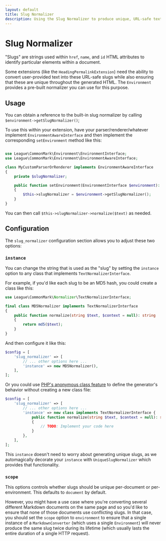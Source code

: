 ```yaml
---
layout: default
title: Slug Normalizer
description: Using the Slug Normalizer to produce unique, URL-safe text strings
---
```


# Slug Normalizer

"Slugs" are strings used within `href`, `name`, and `id` HTML attributes to identify particular elements within a document.

Some extensions (like the `HeadingPermalinkExtension`) need the ability to convert user-provided text into these URL-safe slugs while also ensuring that these are unique throughout the generated HTML.  The `Environment` provides a pre-built normalizer you can use for this purpose.

## Usage

You can obtain a reference to the built-in slug normalizer by calling `$environment->getSlugNormalizer()`;

To use this within your extension, have your parser/renderer/whatever implement `EnvironmentAwareInterface` and then implement the corresponding `setEnvironment` method like this:

```php

use League\CommonMark\Environment\EnvironmentInterface;
use League\CommonMark\Environment\EnvironmentAwareInterface;

class MyCustomParserOrRenderer implements EnvironmentAwareInterface
{
    private $slugNormalizer;

    public function setEnvironment(EnvironmentInterface $environment): void
    {
        $this->slugNormalizer = $environment->getSlugNormalizer();
    }
}
```

You can then call `$this->slugNormalizer->normalize($text)` as needed.

## Configuration

The `slug_normalizer` configuration section allows you to adjust these two options:

### `instance`

You can change the string that is used as the "slug" by setting the `instance` option to any class that implements `TextNormalizerInterface`.

For example, if you'd like each slug to be an MD5 hash, you could create a class like this:

```php
use League\CommonMark\Normalizer\TextNormalizerInterface;

final class MD5Normalizer implements TextNormalizerInterface
{
    public function normalize(string $text, $context = null): string
    {
        return md5($text);
    }
}
```

And then configure it like this:

```php
$config = [
    'slug_normalizer' => [
        // ... other options here ...
        'instance' => new MD5Normalizer(),
    ],
];
```

Or you could use [PHP's anonymous class feature](https://www.php.net/manual/en/language.oop5.anonymous.php) to define the generator's behavior without creating a new class file:

```php
$config = [
    'slug_normalizer' => [
        // ... other options here ...
        'instance' => new class implements TextNormalizerInterface {
            public function normalize(string $text, $context = null): string
            {
                // TODO: Implement your code here
            }
        },
    ],
];
```

This `instance` doesn't need to worry about generating unique slugs, as we automagically decorate your `instance` with `UniqueSlugNormalizer` which provides that functionality.

### `scope`

This options controls whether slugs should be unique per-document or per-environment.  This defaults to `document` by default.

However, you might have a use case where you're converting several different Markdown documents on the same page and so you'd like to ensure that none of those documents use conflicting slugs.  In that case, you should set the `scope` option to `environment` to ensure that a single instance of a `MarkdownConverter` (which uses a single `Environment`) will never produce the same slug twice during its lifetime (which usually lasts the entire duration of a single HTTP request).
